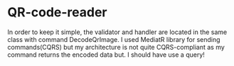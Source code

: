 # QR-code-reader

In order to keep it simple, the validator and handler are located in the same class with command DecodeQrImage.
I used MediatR library for sending commands(CQRS) but my architecture is not quite CQRS-compliant as my command returns the encoded data but. I should have use a query! 

